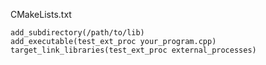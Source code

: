 
CMakeLists.txt
```
add_subdirectory(/path/to/lib)
add_executable(test_ext_proc your_program.cpp)
target_link_libraries(test_ext_proc external_processes)
```
